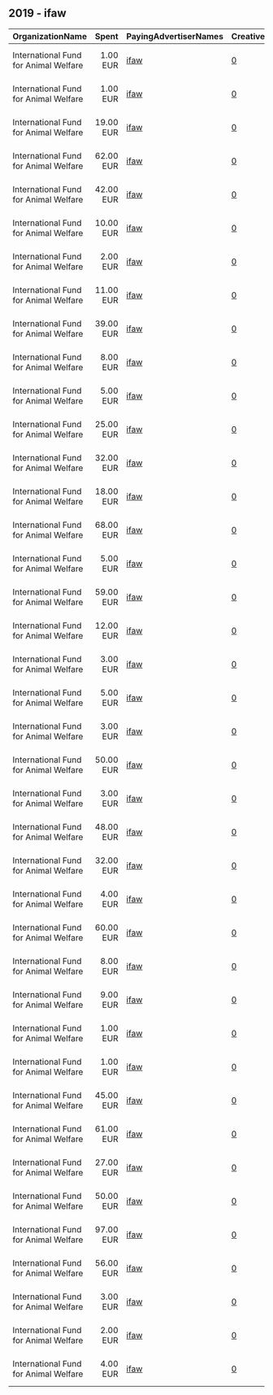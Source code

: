 ## 2019 - ifaw 
|OrganizationName|Spent|PayingAdvertiserNames|CreativeUrls|Impressions|Genders|AgeBrackets|CountryCodes|BillingAddresses|CandidateBallotInformation|
|:---|---:|:---|:---|---:|:---|:---|:---|:---|:---|
|International Fund for Animal Welfare|1.00 EUR|[ifaw](2019/ifaw.md)|[0](https://www.snap.com/political-ads/asset/cb9c2445beefff51016f41dbea843e2659de739800f583877c4fe0a4164beae3?mediaType=mp4)|966||18+|netherlands|"290 Summer St.,Yarmouth Port,02675,US"||
|International Fund for Animal Welfare|1.00 EUR|[ifaw](2019/ifaw.md)|[0](https://www.snap.com/political-ads/asset/cb9c2445beefff51016f41dbea843e2659de739800f583877c4fe0a4164beae3?mediaType=mp4)|1,264||18+|netherlands|"290 Summer St.,Yarmouth Port,02675,US"||
|International Fund for Animal Welfare|19.00 EUR|[ifaw](2019/ifaw.md)|[0](https://www.snap.com/political-ads/asset/6275b4f9f9ef98c73258a40958e5e9d3223d2c05f25381f891731763a3efa63c?mediaType=png)|14,277||18+|netherlands|"290 Summer St.,Yarmouth Port,02675,US"||
|International Fund for Animal Welfare|62.00 EUR|[ifaw](2019/ifaw.md)|[0](https://www.snap.com/political-ads/asset/95ee7eaf0a5d33aeca53a3977b2a28e1f48d76f2ac8ffa495089c9b152c0f68a?mediaType=png)|44,597||18+|netherlands|"290 Summer St.,Yarmouth Port,02675,US"||
|International Fund for Animal Welfare|42.00 EUR|[ifaw](2019/ifaw.md)|[0](https://www.snap.com/political-ads/asset/37418ecf29501d7709c44720581fe1ae8cb7bd36452902ce567bb0c2550cbe23?mediaType=png)|31,308||18+|netherlands|"290 Summer St.,Yarmouth Port,02675,US"||
|International Fund for Animal Welfare|10.00 EUR|[ifaw](2019/ifaw.md)|[0](https://www.snap.com/political-ads/asset/4b54acc21a2fb5117f196db9a06ef409171e5359f08f1d486956112d153d9ce1?mediaType=mp4)|9,362||18+|netherlands|"290 Summer St.,Yarmouth Port,02675,US"||
|International Fund for Animal Welfare|2.00 EUR|[ifaw](2019/ifaw.md)|[0](https://www.snap.com/political-ads/asset/4b54acc21a2fb5117f196db9a06ef409171e5359f08f1d486956112d153d9ce1?mediaType=mp4)|2,675||18+|netherlands|"290 Summer St.,Yarmouth Port,02675,US"||
|International Fund for Animal Welfare|11.00 EUR|[ifaw](2019/ifaw.md)|[0](https://www.snap.com/political-ads/asset/cb9c2445beefff51016f41dbea843e2659de739800f583877c4fe0a4164beae3?mediaType=mp4)|11,054||18+|netherlands|"290 Summer St.,Yarmouth Port,02675,US"||
|International Fund for Animal Welfare|39.00 EUR|[ifaw](2019/ifaw.md)|[0](https://www.snap.com/political-ads/asset/8f86ca20ed407ac89192e53877bd3394699b21bd3a29e7130e37f350f925e392?mediaType=png)|31,160||18+|netherlands|"290 Summer St.,Yarmouth Port,02675,US"||
|International Fund for Animal Welfare|8.00 EUR|[ifaw](2019/ifaw.md)|[0](https://www.snap.com/political-ads/asset/4b54acc21a2fb5117f196db9a06ef409171e5359f08f1d486956112d153d9ce1?mediaType=mp4)|7,130||18+|netherlands|"290 Summer St.,Yarmouth Port,02675,US"||
|International Fund for Animal Welfare|5.00 EUR|[ifaw](2019/ifaw.md)|[0](https://www.snap.com/political-ads/asset/cb9c2445beefff51016f41dbea843e2659de739800f583877c4fe0a4164beae3?mediaType=mp4)|5,048||18+|netherlands|"290 Summer St.,Yarmouth Port,02675,US"||
|International Fund for Animal Welfare|25.00 EUR|[ifaw](2019/ifaw.md)|[0](https://www.snap.com/political-ads/asset/57cb196fc2f223935ca0a65dca6c219b9c188337ec607afd091fe40e1ac428ea?mediaType=png)|20,684||18+|netherlands|"290 Summer St.,Yarmouth Port,02675,US"||
|International Fund for Animal Welfare|32.00 EUR|[ifaw](2019/ifaw.md)|[0](https://www.snap.com/political-ads/asset/37418ecf29501d7709c44720581fe1ae8cb7bd36452902ce567bb0c2550cbe23?mediaType=png)|23,354||18+|netherlands|"290 Summer St.,Yarmouth Port,02675,US"||
|International Fund for Animal Welfare|18.00 EUR|[ifaw](2019/ifaw.md)|[0](https://www.snap.com/political-ads/asset/9a2d8ce178278b01f4fc11f1d11f7917af8a8b75c4f11b902ebc4ce705455fc0?mediaType=png)|17,069||18+|netherlands|"290 Summer St.,Yarmouth Port,02675,US"||
|International Fund for Animal Welfare|68.00 EUR|[ifaw](2019/ifaw.md)|[0](https://www.snap.com/political-ads/asset/ea09aa7f5290588b4ffaf827391dbf7df9e81089bb160985f01083692c151c38?mediaType=png)|52,663||18+|netherlands|"290 Summer St.,Yarmouth Port,02675,US"||
|International Fund for Animal Welfare|5.00 EUR|[ifaw](2019/ifaw.md)|[0](https://www.snap.com/political-ads/asset/9a2d8ce178278b01f4fc11f1d11f7917af8a8b75c4f11b902ebc4ce705455fc0?mediaType=png)|5,447||18+|netherlands|"290 Summer St.,Yarmouth Port,02675,US"||
|International Fund for Animal Welfare|59.00 EUR|[ifaw](2019/ifaw.md)|[0](https://www.snap.com/political-ads/asset/d986f9f5e2c285eac1a1cb93353a51f9437ac474c8cf494288dc7ea12215f5d6?mediaType=png)|48,489||18+|netherlands|"290 Summer St.,Yarmouth Port,02675,US"||
|International Fund for Animal Welfare|12.00 EUR|[ifaw](2019/ifaw.md)|[0](https://www.snap.com/political-ads/asset/cb9c2445beefff51016f41dbea843e2659de739800f583877c4fe0a4164beae3?mediaType=mp4)|11,069||18+|netherlands|"290 Summer St.,Yarmouth Port,02675,US"||
|International Fund for Animal Welfare|3.00 EUR|[ifaw](2019/ifaw.md)|[0](https://www.snap.com/political-ads/asset/871a63ba0e575d1357c90a2b0d4e0ab1e4cd12fe3c93db5a6434a00df52c3738?mediaType=mp4)|3,435||18+|netherlands|"290 Summer St.,Yarmouth Port,02675,US"||
|International Fund for Animal Welfare|5.00 EUR|[ifaw](2019/ifaw.md)|[0](https://www.snap.com/political-ads/asset/4b54acc21a2fb5117f196db9a06ef409171e5359f08f1d486956112d153d9ce1?mediaType=mp4)|5,010||18+|netherlands|"290 Summer St.,Yarmouth Port,02675,US"||
|International Fund for Animal Welfare|3.00 EUR|[ifaw](2019/ifaw.md)|[0](https://www.snap.com/political-ads/asset/9a2d8ce178278b01f4fc11f1d11f7917af8a8b75c4f11b902ebc4ce705455fc0?mediaType=png)|2,654||18+|netherlands|"290 Summer St.,Yarmouth Port,02675,US"||
|International Fund for Animal Welfare|50.00 EUR|[ifaw](2019/ifaw.md)|[0](https://www.snap.com/political-ads/asset/ea09aa7f5290588b4ffaf827391dbf7df9e81089bb160985f01083692c151c38?mediaType=png)|26,383||18+|netherlands|"290 Summer St.,Yarmouth Port,02675,US"||
|International Fund for Animal Welfare|3.00 EUR|[ifaw](2019/ifaw.md)|[0](https://www.snap.com/political-ads/asset/9a2d8ce178278b01f4fc11f1d11f7917af8a8b75c4f11b902ebc4ce705455fc0?mediaType=png)|3,097||18+|netherlands|"290 Summer St.,Yarmouth Port,02675,US"||
|International Fund for Animal Welfare|48.00 EUR|[ifaw](2019/ifaw.md)|[0](https://www.snap.com/political-ads/asset/37418ecf29501d7709c44720581fe1ae8cb7bd36452902ce567bb0c2550cbe23?mediaType=png)|24,916||18+|netherlands|"290 Summer St.,Yarmouth Port,02675,US"||
|International Fund for Animal Welfare|32.00 EUR|[ifaw](2019/ifaw.md)|[0](https://www.snap.com/political-ads/asset/6275b4f9f9ef98c73258a40958e5e9d3223d2c05f25381f891731763a3efa63c?mediaType=png)|22,204||18+|netherlands|"290 Summer St.,Yarmouth Port,02675,US"||
|International Fund for Animal Welfare|4.00 EUR|[ifaw](2019/ifaw.md)|[0](https://www.snap.com/political-ads/asset/871a63ba0e575d1357c90a2b0d4e0ab1e4cd12fe3c93db5a6434a00df52c3738?mediaType=mp4)|4,293||18+|netherlands|"290 Summer St.,Yarmouth Port,02675,US"||
|International Fund for Animal Welfare|60.00 EUR|[ifaw](2019/ifaw.md)|[0](https://www.snap.com/political-ads/asset/95ee7eaf0a5d33aeca53a3977b2a28e1f48d76f2ac8ffa495089c9b152c0f68a?mediaType=png)|39,843||18+|netherlands|"290 Summer St.,Yarmouth Port,02675,US"||
|International Fund for Animal Welfare|8.00 EUR|[ifaw](2019/ifaw.md)|[0](https://www.snap.com/political-ads/asset/9a2d8ce178278b01f4fc11f1d11f7917af8a8b75c4f11b902ebc4ce705455fc0?mediaType=png)|7,732||18+|netherlands|"290 Summer St.,Yarmouth Port,02675,US"||
|International Fund for Animal Welfare|9.00 EUR|[ifaw](2019/ifaw.md)|[0](https://www.snap.com/political-ads/asset/4b54acc21a2fb5117f196db9a06ef409171e5359f08f1d486956112d153d9ce1?mediaType=mp4)|8,323||18+|netherlands|"290 Summer St.,Yarmouth Port,02675,US"||
|International Fund for Animal Welfare|1.00 EUR|[ifaw](2019/ifaw.md)|[0](https://www.snap.com/political-ads/asset/871a63ba0e575d1357c90a2b0d4e0ab1e4cd12fe3c93db5a6434a00df52c3738?mediaType=mp4)|1,088||18+|netherlands|"290 Summer St.,Yarmouth Port,02675,US"||
|International Fund for Animal Welfare|1.00 EUR|[ifaw](2019/ifaw.md)|[0](https://www.snap.com/political-ads/asset/871a63ba0e575d1357c90a2b0d4e0ab1e4cd12fe3c93db5a6434a00df52c3738?mediaType=mp4)|1,061||18+|netherlands|"290 Summer St.,Yarmouth Port,02675,US"||
|International Fund for Animal Welfare|45.00 EUR|[ifaw](2019/ifaw.md)|[0](https://www.snap.com/political-ads/asset/8f86ca20ed407ac89192e53877bd3394699b21bd3a29e7130e37f350f925e392?mediaType=png)|36,561||18+|netherlands|"290 Summer St.,Yarmouth Port,02675,US"||
|International Fund for Animal Welfare|61.00 EUR|[ifaw](2019/ifaw.md)|[0](https://www.snap.com/political-ads/asset/95ee7eaf0a5d33aeca53a3977b2a28e1f48d76f2ac8ffa495089c9b152c0f68a?mediaType=png)|30,783||18+|netherlands|"290 Summer St.,Yarmouth Port,02675,US"||
|International Fund for Animal Welfare|27.00 EUR|[ifaw](2019/ifaw.md)|[0](https://www.snap.com/political-ads/asset/d986f9f5e2c285eac1a1cb93353a51f9437ac474c8cf494288dc7ea12215f5d6?mediaType=png)|22,275||18+|netherlands|"290 Summer St.,Yarmouth Port,02675,US"||
|International Fund for Animal Welfare|50.00 EUR|[ifaw](2019/ifaw.md)|[0](https://www.snap.com/political-ads/asset/57cb196fc2f223935ca0a65dca6c219b9c188337ec607afd091fe40e1ac428ea?mediaType=png)|38,832||18+|netherlands|"290 Summer St.,Yarmouth Port,02675,US"||
|International Fund for Animal Welfare|97.00 EUR|[ifaw](2019/ifaw.md)|[0](https://www.snap.com/political-ads/asset/6275b4f9f9ef98c73258a40958e5e9d3223d2c05f25381f891731763a3efa63c?mediaType=png)|72,992||18+|netherlands|"290 Summer St.,Yarmouth Port,02675,US"||
|International Fund for Animal Welfare|56.00 EUR|[ifaw](2019/ifaw.md)|[0](https://www.snap.com/political-ads/asset/ea09aa7f5290588b4ffaf827391dbf7df9e81089bb160985f01083692c151c38?mediaType=png)|42,966||18+|netherlands|"290 Summer St.,Yarmouth Port,02675,US"||
|International Fund for Animal Welfare|3.00 EUR|[ifaw](2019/ifaw.md)|[0](https://www.snap.com/political-ads/asset/9a2d8ce178278b01f4fc11f1d11f7917af8a8b75c4f11b902ebc4ce705455fc0?mediaType=png)|3,074||18+|netherlands|"290 Summer St.,Yarmouth Port,02675,US"||
|International Fund for Animal Welfare|2.00 EUR|[ifaw](2019/ifaw.md)|[0](https://www.snap.com/political-ads/asset/4b54acc21a2fb5117f196db9a06ef409171e5359f08f1d486956112d153d9ce1?mediaType=mp4)|2,125||18+|netherlands|"290 Summer St.,Yarmouth Port,02675,US"||
|International Fund for Animal Welfare|4.00 EUR|[ifaw](2019/ifaw.md)|[0](https://www.snap.com/political-ads/asset/cb9c2445beefff51016f41dbea843e2659de739800f583877c4fe0a4164beae3?mediaType=mp4)|3,621||18+|netherlands|"290 Summer St.,Yarmouth Port,02675,US"||
